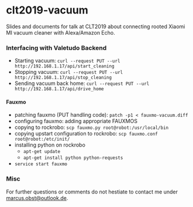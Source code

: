 # clt2019-vacuum
Slides and documents for talk at CLT2019 about connecting rooted Xiaomi MI vacuum cleaner with Alexa/Amazon Echo.


### Interfacing with Valetudo Backend ###

 * Starting vacuum: `curl --request PUT --url http://192.168.1.17/api/start_cleaning`
 * Stopping vacuum: `curl --request PUT --url http://192.168.1.17/api/stop_cleaning`
 * Sending vacuum back home: `curl --request PUT --url http://192.168.1.17/api/drive_home`


#### Fauxmo ####

 * patching fauxmo (PUT handling code): `patch -p1 < fauxmo-vacuum.diff`
 * configuring fauxmo: adding appropriate FAUXMOS
 * copying to rockrobo: `scp fauxmo.py root@robot:/usr/local/bin`
 * copying upstart configuration to rockrobo: `scp fauxmo.conf root@robot:/etc/init/`
 * installing python on rockrobo
	* `apt-get update`
	* `apt-get install python python-requests`
 * `service start fauxmo`

### Misc ###

For further questions or comments do not hestiate to contact me under <marcus.obst@outlook.de>.
